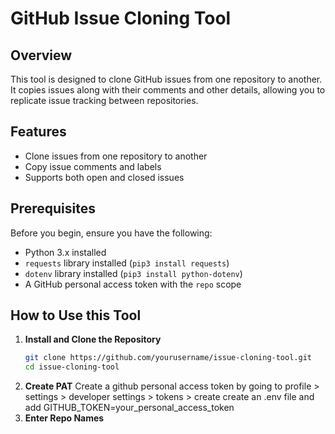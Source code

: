 # GitHub Issue Cloning Tool

## Overview
This tool is designed to clone GitHub issues from one repository to another. It copies issues along with their comments and other details, allowing you to replicate issue tracking between repositories.

## Features
- Clone issues from one repository to another
- Copy issue comments and labels
- Supports both open and closed issues

## Prerequisites
Before you begin, ensure you have the following:

- Python 3.x installed
- `requests` library installed (`pip3 install requests`)
- `dotenv` library installed (`pip3 install python-dotenv`)
- A GitHub personal access token with the `repo` scope

## How to Use this Tool
1. **Install and Clone the Repository**
   ```bash
   git clone https://github.com/yourusername/issue-cloning-tool.git
   cd issue-cloning-tool
2. **Create PAT**
    Create a github personal access token by going to profile > settings > developer settings > tokens > create
    create an .env file and add GITHUB_TOKEN=your_personal_access_token
3. **Enter Repo Names**

